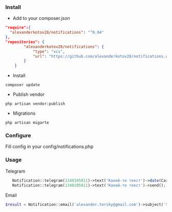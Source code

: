 ### Install
* Add to your composer.json
```json
"require":{
  "alexanderkotov28/notifications": "^0.04"
},
"repositories": {
        "alexanderkotov28/notifications": {
            "type": "vcs",
            "url": "https://github.com/alexanderkotov28/notifications.git"
        }
    }
```
* Install
```shell script
composer update
```

* Publish vendor
```shell script
php artisan vendor:publish
```

* Migrations
```shell script
php artisan migarte
```

### Configure
Fill config in your config/notifications.php

### Usage
Telegram
```php
   Notification::telegram(1340105811)->text('Какой-то текст')->date(Carbon::now()->addMinutes(2));
   Notification::telegram(1340105811)->text('Какой-то текст')->send();
```

Email
```php
$result = Notification::email('alexander.tersky@gmail.com')->subject('Subject')->text('Какой-то текст')->fromName('Test')->send();
```
